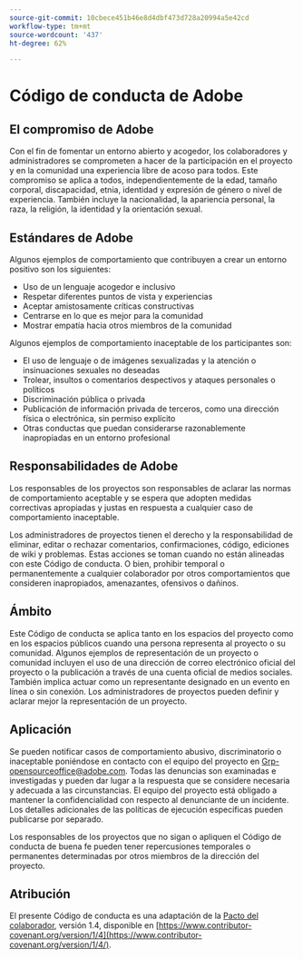 ```yaml
---
source-git-commit: 10cbece451b46e8d4dbf473d728a20994a5e42cd
workflow-type: tm+mt
source-wordcount: '437'
ht-degree: 62%

---
```

# Código de conducta de Adobe

## El compromiso de Adobe

Con el fin de fomentar un entorno abierto y acogedor, los colaboradores y administradores se comprometen a hacer de la participación en el proyecto y en la comunidad una experiencia libre de acoso para todos. Este compromiso se aplica a todos, independientemente de la edad, tamaño corporal, discapacidad, etnia, identidad y expresión de género o nivel de experiencia. También incluye la nacionalidad, la apariencia personal, la raza, la religión, la identidad y la orientación sexual.

## Estándares de Adobe

Algunos ejemplos de comportamiento que contribuyen a crear un entorno positivo son los siguientes:

* Uso de un lenguaje acogedor e inclusivo
* Respetar diferentes puntos de vista y experiencias
* Aceptar amistosamente críticas constructivas
* Centrarse en lo que es mejor para la comunidad
* Mostrar empatía hacia otros miembros de la comunidad

Algunos ejemplos de comportamiento inaceptable de los participantes son:

* El uso de lenguaje o de imágenes sexualizadas y la atención o insinuaciones sexuales no deseadas
* Trolear, insultos o comentarios despectivos y ataques personales o políticos
* Discriminación pública o privada
* Publicación de información privada de terceros, como una dirección física o electrónica, sin permiso explícito
* Otras conductas que puedan considerarse razonablemente inapropiadas en un entorno profesional

## Responsabilidades de Adobe

Los responsables de los proyectos son responsables de aclarar las normas de comportamiento aceptable y se espera que adopten medidas correctivas apropiadas y justas en respuesta a cualquier caso de comportamiento inaceptable.

Los administradores de proyectos tienen el derecho y la responsabilidad de eliminar, editar o rechazar comentarios, confirmaciones, código, ediciones de wiki y problemas. Estas acciones se toman cuando no están alineadas con este Código de conducta. O bien, prohibir temporal o permanentemente a cualquier colaborador por otros comportamientos que consideren inapropiados, amenazantes, ofensivos o dañinos.

## Ámbito

Este Código de conducta se aplica tanto en los espacios del proyecto como en los espacios públicos cuando una persona representa al proyecto o su comunidad. Algunos ejemplos de representación de un proyecto o comunidad incluyen el uso de una dirección de correo electrónico oficial del proyecto o la publicación a través de una cuenta oficial de medios sociales. También implica actuar como un representante designado en un evento en línea o sin conexión. Los administradores de proyectos pueden definir y aclarar mejor la representación de un proyecto.

## Aplicación

Se pueden notificar casos de comportamiento abusivo, discriminatorio o inaceptable poniéndose en contacto con el equipo del proyecto en Grp-opensourceoffice@adobe.com. Todas las denuncias son examinadas e investigadas y pueden dar lugar a la respuesta que se considere necesaria y adecuada a las circunstancias. El equipo del proyecto está obligado a mantener la confidencialidad con respecto al denunciante de un incidente. Los detalles adicionales de las políticas de ejecución específicas pueden publicarse por separado.

Los responsables de los proyectos que no sigan o apliquen el Código de conducta de buena fe pueden tener repercusiones temporales o permanentes determinadas por otros miembros de la dirección del proyecto.

## Atribución

El presente Código de conducta es una adaptación de la [Pacto del colaborador](https://www.contributor-covenant.org/), versión 1.4, disponible en [https://www.contributor-covenant.org/version/1/4](https://www.contributor-covenant.org/version/1/4/).

